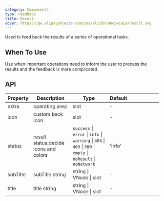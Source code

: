 ```yaml
---
category: Components
type: Feedback
title: Result
cover: https://gw.alipayobjects.com/zos/alicdn/9nepwjaLa/Result.svg
---
```


Used to feed back the results of a series of operational tasks.

## When To Use

Use when important operations need to inform the user to process the results and the feedback is more complicated.

## API

| Property | Description | Type | Default |  |  |  |  |  |  |
| --- | --- | --- | --- | --- | --- | --- | --- | --- | --- |
| extra | operating area | slot | - |  |  |  |  |  |  |
| icon | custom back icon | slot | - |  |  |  |  |  |  |
| status | result status,decide icons and colors | `success` \| `error` \| `info` \| `warning` \| `404` \| `403` \| `500` \| `empty` \| `noResult` \| `noNetwork` | 'info' |
| subTitle | subTitle string | string \| VNode \| slot | - |  |  |  |  |  |  |
| title | title string | string \| VNode \| slot | - |  |  |  |  |  |  |
